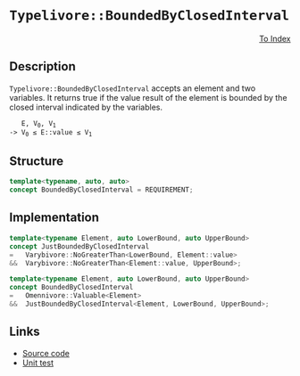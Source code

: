 <!-- Copyright 2024 Feng Mofan
SPDX-License-Identifier: Apache-2.0 -->

# `Typelivore::BoundedByClosedInterval`

<p style='text-align: right;'><a href="../../concepts.md#typelivore-bounded-by-closed-interval">To Index</a></p>

## Description

`Typelivore::BoundedByClosedInterval` accepts an element and two variables.
It returns true if the value result of the element is bounded by the closed interval indicated by the variables.

<pre><code>   E, V<sub>0</sub>, V<sub>1</sub>
-> V<sub>0</sub> &leq; E::value &leq; V<sub>1</sub></code></pre>

## Structure

```C++
template<typename, auto, auto>
concept BoundedByClosedInterval = REQUIREMENT;
```

## Implementation

```C++
template<typename Element, auto LowerBound, auto UpperBound>
concept JustBoundedByClosedInterval
=   Varybivore::NoGreaterThan<LowerBound, Element::value>
&&  Varybivore::NoGreaterThan<Element::value, UpperBound>;

template<typename Element, auto LowerBound, auto UpperBound>
concept BoundedByClosedInterval
=   Omennivore::Valuable<Element> 
&&  JustBoundedByClosedInterval<Element, LowerBound, UpperBound>;
```

## Links

- [Source code](../../../../conceptrodon/typelivore/concepts/bounded_by_closed_interval.hpp)
- [Unit test](../../../../tests/unit/concepts/typelivore/bounded_by_closed_interval.test.hpp)
